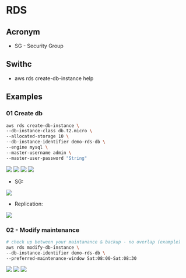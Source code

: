 # RDS

## Acronym
* SG - Security Group

## Swithc
* aws rds create-db-instance help

## Examples
### 01 Create db
````bash
aws rds create-db-instance \
--db-instance-class db.t2.micro \
--allocated-storage 10 \
--db-instance-identifier demo-rds-db \
--engine mysql \
--master-username admin \
--master-user-password "String"
````
[<img src="https://i.imgur.com/64FUgU8.png">](https://i.imgur.com/64FUgU8.png)
[<img src="https://i.imgur.com/Xl5T7EB.png">](https://i.imgur.com/Xl5T7EB.png)
[<img src="https://i.imgur.com/aeMcfab.png">](https://i.imgur.com/aeMcfab.png)
[<img src="https://i.imgur.com/GmhlNwk.png">](https://i.imgur.com/GmhlNwk.png)

* SG:

[<img src="https://i.imgur.com/6OUGCFf.png">](https://i.imgur.com/6OUGCFf.png)

* Replication:

[<img src="https://i.imgur.com/2RE6Vfr.png">](https://i.imgur.com/2RE6Vfr.png)

### 02 - Modify maintenance
````bash
# check up between your maintanance & backup - no overlap (example)
aws rds modify-db-instance \
--db-instance-identifier demo-rds-db \
--preferred-maintenance-window Sat:08:00-Sat:08:30
````
[<img src="https://i.imgur.com/eD6JU0o.png">](https://i.imgur.com/eD6JU0o.png)
[<img src="https://i.imgur.com/703cxLR.png">](https://i.imgur.com/703cxLR.png)
[<img src="https://i.imgur.com/1WtA7mR.png">](https://i.imgur.com/1WtA7mR.png)
